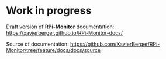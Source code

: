 # Work in progress
Draft version of **RPi-Monitor** documentation: https://xavierberger.github.io/RPi-Monitor-docs/

Source of documentation: https://github.com/XavierBerger/RPi-Monitor/tree/feature/docs/docs/source
